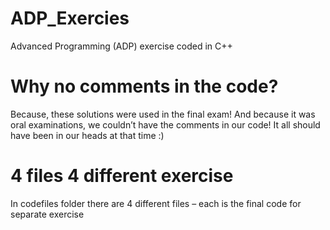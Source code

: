 # ADP_Exercies
 Advanced Programming (ADP) exercise coded in C++
 
 # Why no comments in the code?
 Because, these solutions were used in the final exam! And because it was oral examinations, we couldn’t have the comments in our code! It all should have been in our heads at that time :)
 
# 4 files 4 different exercise
In codefiles folder there are 4 different files – each is the final code for separate exercise

